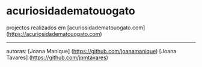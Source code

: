 # acuriosidadematouogato
projectos realizados em [acuriosidadematouogato.com] (https://acuriosidadematouogato.com)

---

autoras:
[Joana Manique] (https://github.com/joanamanique)
[Joana Tavares] (https://github.com/jpmtavares)
